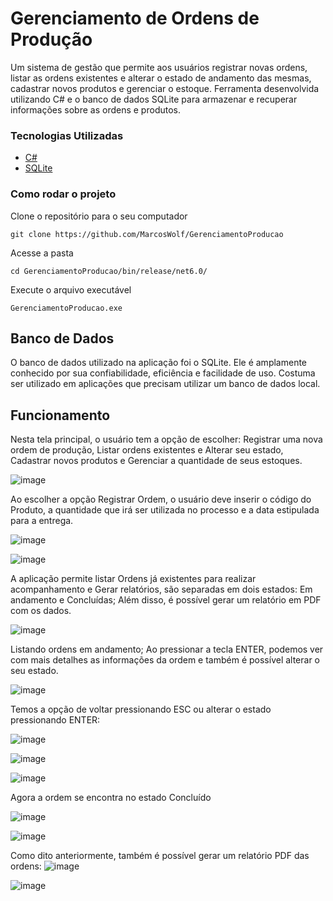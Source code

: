 # Gerenciamento de Ordens de Produção

Um sistema de gestão que permite aos usuários registrar novas ordens, listar as ordens existentes e alterar o estado de andamento das mesmas, cadastrar novos produtos e gerenciar o estoque. Ferramenta desenvolvida utilizando C# e o banco de dados SQLite para armazenar e recuperar informações sobre as ordens e produtos.

### Tecnologias Utilizadas

* [C#](https://dotnet.microsoft.com/pt-br/languages/csharp)
* [SQLite](https://www.sqlite.org/)

### Como rodar o projeto

Clone o repositório para o seu computador

```
git clone https://github.com/MarcosWolf/GerenciamentoProducao
```

Acesse a pasta

```
cd GerenciamentoProducao/bin/release/net6.0/
```

Execute o arquivo executável

```
GerenciamentoProducao.exe
```

## Banco de Dados

O banco de dados utilizado na aplicação foi o SQLite. Ele é amplamente conhecido por sua confiabilidade, eficiência e facilidade de uso. Costuma ser utilizado em aplicações que precisam utilizar um banco de dados local. 

## Funcionamento


Nesta tela principal, o usuário tem a opção de escolher: Registrar uma nova ordem de produção, Listar ordens existentes e Alterar seu estado, Cadastrar novos produtos e Gerenciar a quantidade de seus estoques.

![image](https://github.com/MarcosWolf/GerenciamentoProducao/assets/26293082/efabd923-275a-4b19-9759-b6a695e61445")

Ao escolher a opção Registrar Ordem, o usuário deve inserir o código do Produto, a quantidade que irá ser utilizada no processo e a data estipulada para a entrega.

![image](https://github.com/MarcosWolf/GerenciamentoProducao/assets/26293082/d58e9f75-b556-4e9b-a725-a52b9e7d1e1c")

![image](https://github.com/MarcosWolf/GerenciamentoProducao/assets/26293082/0399b7ee-83bf-46ee-aca3-1d0139f9c611")

A aplicação permite listar Ordens já existentes para realizar acompanhamento e Gerar relatórios, são separadas em dois estados: Em andamento e Concluídas; Além disso, é possível gerar um relatório em PDF com os dados.

![image](https://github.com/MarcosWolf/GerenciamentoProducao/assets/26293082/0c0dfc8c-dcfc-4d82-a700-70e26b18e4ff)

Listando ordens em andamento; Ao pressionar a tecla ENTER, podemos ver com mais detalhes as informações da ordem e também é possível alterar o seu estado.

![image](https://github.com/MarcosWolf/GerenciamentoProducao/assets/26293082/076c781a-c0e1-4f3a-8cf2-75efc09900b9)

Temos a opção de voltar pressionando ESC ou alterar o estado pressionando ENTER:

![image](https://github.com/MarcosWolf/GerenciamentoProducao/assets/26293082/3ee1dee4-e184-4fe1-ab13-733617e7963d)

![image](https://github.com/MarcosWolf/GerenciamentoProducao/assets/26293082/bcad3f2f-3826-4a99-9e21-ce306573352a)

![image](https://github.com/MarcosWolf/GerenciamentoProducao/assets/26293082/21d89272-74a1-4e98-9f13-f2db8ec51c98)

Agora a ordem se encontra no estado Concluído

![image](https://github.com/MarcosWolf/GerenciamentoProducao/assets/26293082/df2bbc7d-3501-4cd0-8fd6-0a29a1bfe310)

![image](https://github.com/MarcosWolf/GerenciamentoProducao/assets/26293082/b7b97e70-1fa7-415e-83fd-8ea234f0500e)

Como dito anteriormente, também é possível gerar um relatório PDF das ordens:
![image](https://github.com/MarcosWolf/GerenciamentoProducao/assets/26293082/5fc11f82-24b0-4c6e-bff0-eafc7d086a37)

![image](https://github.com/MarcosWolf/GerenciamentoProducao/assets/26293082/4382efbf-5404-4226-a9cc-7009714c379b)












